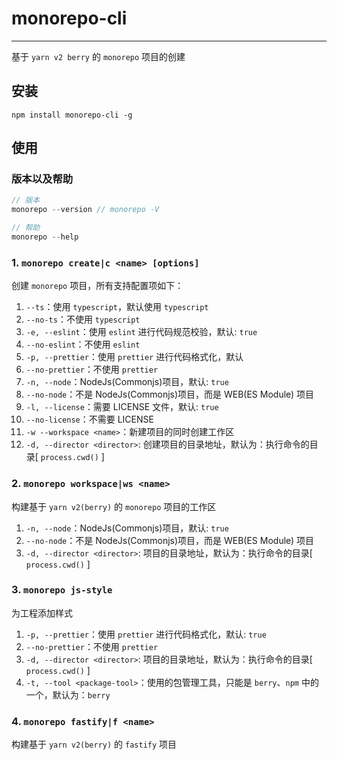 # monorepo-cli

---

基于 `yarn v2 berry` 的 `monorepo` 项目的创建

## 安装

```
npm install monorepo-cli -g
```

## 使用

### 版本以及帮助

```javascript
// 版本
monorepo --version // monorepo -V

// 帮助
monorepo --help
```

### 1. `monorepo create|c <name> [options]`

创建 `monorepo` 项目，所有支持配置项如下：

1. `--ts`：使用 `typescript`，默认使用 `typescript`
2. `--no-ts`：不使用 `typescript`
3. `-e, --eslint`：使用 `eslint` 进行代码规范校验，默认: `true`
4. `--no-eslint`：不使用 `eslint`
5. `-p, --prettier`：使用 `prettier` 进行代码格式化，默认
6. `--no-prettier`：不使用 `prettier`
7. `-n, --node`：NodeJs(Commonjs)项目，默认: `true`
8. `--no-node`：不是 NodeJs(Commonjs)项目，而是 WEB(ES Module) 项目
9. `-l, --license`：需要 LICENSE 文件，默认: `true`
10. `--no-license`：不需要 LICENSE
11. `-w --workspace <name>`：新建项目的同时创建工作区
12. `-d, --director <director>`: 创建项目的目录地址，默认为：执行命令的目录[ `process.cwd()` ]

### 2. `monorepo workspace|ws <name>`

构建基于 `yarn v2(berry)` 的 `monorepo` 项目的工作区

1. `-n, --node`：NodeJs(Commonjs)项目，默认: `true`
2. `--no-node`：不是 NodeJs(Commonjs)项目，而是 WEB(ES Module) 项目
3. `-d, --director <director>`: 项目的目录地址，默认为：执行命令的目录[ `process.cwd()` ]

### 3. `monorepo js-style`

为工程添加样式

1. `-p, --prettier`：使用 `prettier` 进行代码格式化，默认: `true`
2. `--no-prettier`：不使用 `prettier`
3. `-d, --director <director>`: 项目的目录地址，默认为：执行命令的目录[ `process.cwd()` ]
4. `-t, --tool <package-tool>`：使用的包管理工具，只能是 `berry`、`npm` 中的一个，默认为：`berry`

### 4. `monorepo fastify|f <name>`

构建基于 `yarn v2(berry)` 的 `fastify` 项目
